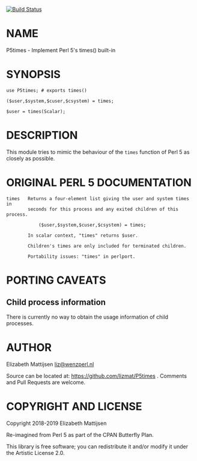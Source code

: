 [![Build Status](https://travis-ci.org/lizmat/P5times.svg?branch=master)](https://travis-ci.org/lizmat/P5times)

NAME
====

P5times - Implement Perl 5's times() built-in

SYNOPSIS
========

    use P5times; # exports times()

    ($user,$system,$cuser,$csystem) = times;

    $user = times(Scalar);

DESCRIPTION
===========

This module tries to mimic the behaviour of the `times` function of Perl 5 as closely as possible.

ORIGINAL PERL 5 DOCUMENTATION
=============================

    times   Returns a four-element list giving the user and system times in
            seconds for this process and any exited children of this process.

                ($user,$system,$cuser,$csystem) = times;

            In scalar context, "times" returns $user.

            Children's times are only included for terminated children.

            Portability issues: "times" in perlport.

PORTING CAVEATS
===============

Child process information
-------------------------

There is currently no way to obtain the usage information of child processes.

AUTHOR
======

Elizabeth Mattijsen <liz@wenzperl.nl>

Source can be located at: https://github.com/lizmat/P5times . Comments and Pull Requests are welcome.

COPYRIGHT AND LICENSE
=====================

Copyright 2018-2019 Elizabeth Mattijsen

Re-imagined from Perl 5 as part of the CPAN Butterfly Plan.

This library is free software; you can redistribute it and/or modify it under the Artistic License 2.0.


